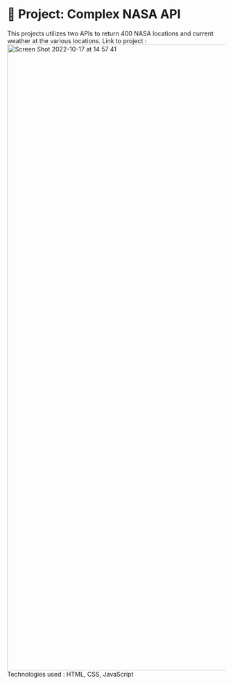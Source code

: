 # 🚀 Project: Complex NASA API

This projects utilizes two APIs to return 400 NASA locations and current weather at the various locations.
Link to project : 
<img width="1440" alt="Screen Shot 2022-10-17 at 14 57 41" src="https://user-images.githubusercontent.com/100469351/196260098-b8148658-a49a-435c-9816-4f9a8eecfc26.png">
Technologies used : HTML, CSS, JavaScript
